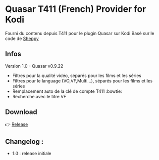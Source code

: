 
# Quasar T411 (French) Provider for Kodi
Fourni du contenu depuis T411 pour le plugin Quasar sur Kodi
Basé sur le code de [Sheppy](https://github.com/Sheppounet/script.pulsar.cpb)
## Infos

Version 1.0 - Quasar v0.9.22
- Filtres pour la qualité vidéo, séparés pour les films et les séries
- Filtres pour le language (VO,VF,Multi...), séparés pour les films et les séries
- Remplacement auto de la clé de compte T411 :bowtie:
- Recherche avec le titre VF

## Download

:point_right: [Release](https://github.com/likeitneverwentaway/script.quasar.t411/releases)

## Changelog :
- 1.0 : release initiale
